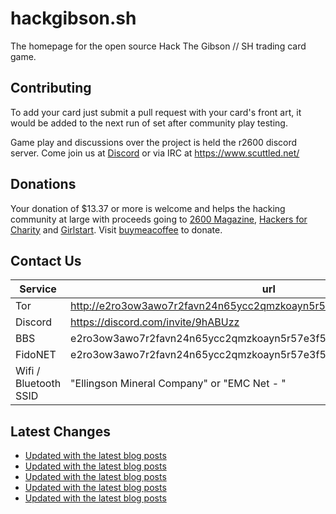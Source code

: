 # hackgibson.sh
The homepage for the open source Hack The Gibson // SH trading card game.


## Contributing

To add your card just submit a pull request with your card's front art, it would be added to the next run of set after community play testing.

Game play and discussions over the project is held the r2600 discord server. Come join us at [Discord](https://discord.com/invite/9hABUzz) or via IRC at https://www.scuttled.net/


## Donations

Your donation of $13.37 or more is welcome and helps the hacking community at large with proceeds going to [2600 Magazine](https://2600.com/), [Hackers for Charity](https://hackersforcharity.org) and [Girlstart](https://girlstart.org).  Visit [buymeacoffee](https://www.buymeacoffee.com/hackgibson.sh) to donate.


## Contact Us

Service | url
-|-
Tor | http://e2ro3ow3awo7r2favn24n65ycc2qmzkoayn5r57e3f56nvjwdcgg32ad.onion
Discord | https://discord.com/invite/9hABUzz
BBS | e2ro3ow3awo7r2favn24n65ycc2qmzkoayn5r57e3f56nvjwdcgg32ad.onion:23
FidoNET | e2ro3ow3awo7r2favn24n65ycc2qmzkoayn5r57e3f56nvjwdcgg32ad.onion:24554
Wifi / Bluetooth SSID | "Ellingson Mineral Company" or "EMC Net - <fidonet address>"

## Latest Changes
<!-- BLOG-POST-LIST:START -->
- [Updated with the latest blog posts](https://github.com/DFW2600/hackgibson.sh/commit/dcf02eba55f60b954afca74c4747483aba75bb0c)
- [Updated with the latest blog posts](https://github.com/DFW2600/hackgibson.sh/commit/5fb9dd39ba35c376e14120c9dbf84050631d3c2b)
- [Updated with the latest blog posts](https://github.com/DFW2600/hackgibson.sh/commit/81190686f93edf5db12343ebb328390648203fab)
- [Updated with the latest blog posts](https://github.com/DFW2600/hackgibson.sh/commit/8da6c46fef01b0832a53dd3a430228fa54bc2264)
- [Updated with the latest blog posts](https://github.com/DFW2600/hackgibson.sh/commit/cb8a3d5d645947fdd9ee5a44f32cc10e9cf0128c)
<!-- BLOG-POST-LIST:END -->
